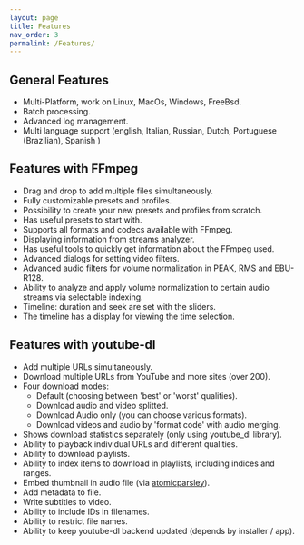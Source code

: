 ```yaml
---
layout: page
title: Features
nav_order: 3
permalink: /Features/
---
```


## General Features
- Multi-Platform, work on Linux, MacOs, Windows, FreeBsd.
- Batch processing.
- Advanced log management.
- Multi language support (english, Italian, Russian, Dutch, Portuguese (Brazilian), Spanish )

## Features with FFmpeg
- Drag and drop to add multiple files simultaneously.
- Fully customizable presets and profiles.
- Possibility to create your new presets and profiles from scratch.
- Has useful presets to start with.
- Supports all formats and codecs available with FFmpeg.
- Displaying information from streams analyzer.
- Has useful tools to quickly get information about the FFmpeg used.
- Advanced dialogs for setting video filters.
- Advanced audio filters for volume normalization in PEAK, RMS and EBU-R128. 
- Ability to analyze and apply volume normalization to certain audio streams via selectable indexing.
- Timeline: duration and seek are set with the sliders.
- The timeline has a display for viewing the time selection.

## Features with youtube-dl
- Add multiple URLs simultaneously.
- Download multiple URLs from YouTube and more sites (over 200).
- Four download modes:
    - Default (choosing between 'best' or 'worst' qualities).
    - Download audio and video splitted.
    - Download Audio only (you can choose various formats).
    - Download videos and audio by 'format code' with audio merging.
- Shows download statistics separately (only using youtube_dl library).
- Ability to playback individual URLs and different qualities.
- Ability to download playlists.
- Ability to index items to download in playlists, including indices and ranges.
- Embed thumbnail in audio file (via [atomicparsley](http://atomicparsley.sourceforge.net/)).
- Add metadata to file.
- Write subtitles to video.
- Ability to include IDs in filenames. 
- Ability to restrict file names.
- Ability to keep youtube-dl backend updated (depends by installer / app).

